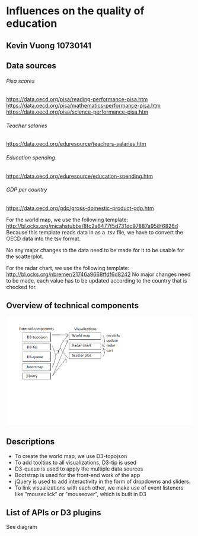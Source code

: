 # Influences on the quality of education
## Kevin Vuong 10730141

## Data sources

###### Pisa scores
https://data.oecd.org/pisa/reading-performance-pisa.htm  
https://data.oecd.org/pisa/mathematics-performance-pisa.htm  
https://data.oecd.org/pisa/science-performance-pisa.htm

###### Teacher salaries
https://data.oecd.org/eduresource/teachers-salaries.htm

###### Education spending
https://data.oecd.org/eduresource/education-spending.htm

###### GDP per country
https://data.oecd.org/gdp/gross-domestic-product-gdp.htm

For the world map, we use the following template: http://bl.ocks.org/micahstubbs/8fc2a6477f5d731dc97887a958f6826d
Because this template reads data in as a .tsv file, we have to convert the OECD data into the tsv format.

No any major changes to the data need to be made for it to be usable for the scatterplot.

For the radar chart, we use the following template: http://bl.ocks.org/nbremer/21746a9668ffdf6d8242
No major changes need to be made, each value has to be updated according to the country that is checked for.

## Overview of technical components

![](doc/diagram.png)

## Descriptions

- To create the world map, we use D3-topojson
- To add tooltips to all visualizations, D3-tip is used
- D3-queue is used to apply the multiple data sources
- Bootstrap is used for the front-end work of the app
- jQuery is used to add interactivity in the form of dropdowns and sliders.
- To link visualizations with each other, we make use of event listeners like "mouseclick" or "mouseover", which is built in D3

## List of APIs or D3 plugins

See diagram
